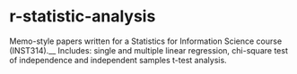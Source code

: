 # r-statistic-analysis

Memo-style papers written for a Statistics for Information Science course (INST314).__
Includes: single and multiple linear regression, chi-square test of independence and independent samples t-test analysis. 

